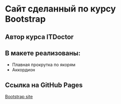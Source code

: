# Cайт сделанный по курсу Bootstrap
## Автор курса ITDoctor

## В макете реализованы:
* Плавная прокрутка по якорям
* Аккордион

## Ссылка на GitHub Pages
[Bootstrap site](https://slawaslawa.github.io/bootstrap-practice/)

